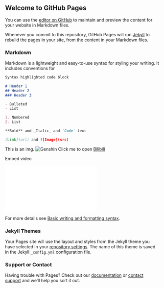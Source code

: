 ## Welcome to GitHub Pages

You can use the [editor on GitHub](https://github.com/zerzerzerz/xinanshuji/edit/gh-pages/index.md) to maintain and preview the content for your website in Markdown files.

Whenever you commit to this repository, GitHub Pages will run [Jekyll](https://jekyllrb.com/) to rebuild the pages in your site, from the content in your Markdown files.

### Markdown

Markdown is a lightweight and easy-to-use syntax for styling your writing. It includes conventions for

```markdown
Syntax highlighted code block

# Header 1
## Header 2
### Header 3

- Bulleted
- List

1. Numbered
2. List

**Bold** and _Italic_ and `Code` text

[Link](url) and ![Image](src)
```
This is an img.
![Genshin](./Snipaste_2022-02-18_00-20-14.png)
Click me to open [Bilibili](https://bilibili.com)

Embed video
<iframe src="//player.bilibili.com/player.html?aid=253853934&bvid=BV1TY411L7ZD&cid=501182278&page=1" scrolling="no" border="0" frameborder="no" framespacing="0" allowfullscreen="true"> </iframe>

For more details see [Basic writing and formatting syntax](https://docs.github.com/en/github/writing-on-github/getting-started-with-writing-and-formatting-on-github/basic-writing-and-formatting-syntax).

### Jekyll Themes

Your Pages site will use the layout and styles from the Jekyll theme you have selected in your [repository settings](https://github.com/zerzerzerz/xinanshuji/settings/pages). The name of this theme is saved in the Jekyll `_config.yml` configuration file.

### Support or Contact

Having trouble with Pages? Check out our [documentation](https://docs.github.com/categories/github-pages-basics/) or [contact support](https://support.github.com/contact) and we’ll help you sort it out.

